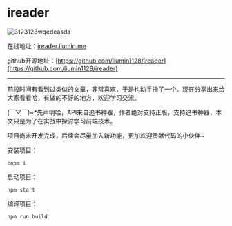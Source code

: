  # ireader

![3123123wqedeasda](http://ooi7vpwhj.bkt.clouddn.com/2017-04-29-3123123wqedeasda.jpg)

在线地址：[ireader.liumin.me](http://ireader.liumin.me/#/?_k=tnf3wn)

github开源地址：[https://github.com/liumin1128/ireader](https://github.com/liumin1128/ireader)

-------

前段时间有看到过类似的文章，非常喜欢，于是也动手撸了一个。现在分享出来给大家看看哈，有做的不好的地方，欢迎学习交流。

(￣▽￣)~*先声明哈，API来自追书神器，作者绝对支持正版，支持追书神器，本文只是为了在实战中探讨学习前端技术。

项目尚未开发完成，后续会尽量加入新功能，更加欢迎贡献代码的小伙伴~

安装项目：

```
cnpm i
```
启动项目：

```
npm start
```
编译项目：

```
npm run build
```

